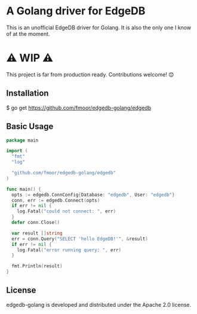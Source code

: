 # A Golang driver for EdgeDB
This is an unofficial EdgeDB driver for Golang. It is also the only one I know of at the moment.

# ⚠️ WIP ⚠️
This project is far from production ready. Contributions welcome! 😊

## Installation
$ go get https://github.com/fmoor/edgedb-golang/edgedb

## Basic Usage
```go
package main

import (
  "fmt"
  "log"

  "github.com/fmoor/edgedb-golang/edgedb"
)

func main() {
  opts := edgedb.ConnConfig{Database: "edgedb", User: "edgedb"}
  conn, err := edgedb.Connect(opts)
  if err != nil {
    log.Fatal("could not connect: ", err)
  }
  defer conn.Close()

  var result []string
  err = conn.Query("SELECT 'hello EdgeDB!'", &result)
  if err != nil {
    log.Fatal("error running query: ", err)
  }

  fmt.Println(result)
}
```

## License
edgedb-golang is developed and distributed under the Apache 2.0 license.
